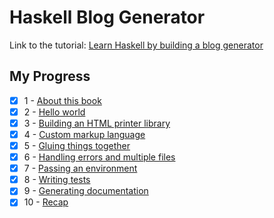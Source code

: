 # Haskell Blog Generator

Link to the tutorial: [Learn Haskell by building a blog generator](https://lhbg-book.link/)

## My Progress

- [x] 1 - [About this book](https://lhbg-book.link/01-about.html)
- [x] 2 - [Hello world](https://lhbg-book.link/02-hello.html)
- [x] 3 - [Building an HTML printer library](https://lhbg-book.link/03-html_printer.html)
- [x] 4 - [Custom markup language](https://lhbg-book.link/04-markup.html)
- [x] 5 - [Gluing things together](https://lhbg-book.link/05-glue.html)
- [x] 6 - [Handling errors and multiple files]()
- [x] 7 - [Passing an environment]()
- [x] 8 - [Writing tests]()
- [x] 9 - [Generating documentation]()
- [x] 10 - [Recap]()
